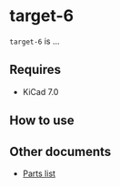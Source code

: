 # target-6

`target-6` is ...


## Requires

* KiCad 7.0


## How to use


## Other documents

* [Parts list](doc/parts_jlcpcb.md)
